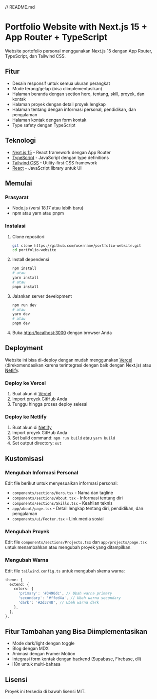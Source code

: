 // README.md

# Portfolio Website with Next.js 15 + App Router + TypeScript

Website portofolio personal menggunakan Next.js 15 dengan App Router, TypeScript, dan Tailwind CSS.

## Fitur

- Desain responsif untuk semua ukuran perangkat
- Mode terang/gelap (bisa diimplementasikan)
- Halaman beranda dengan section hero, tentang, skill, proyek, dan kontak
- Halaman proyek dengan detail proyek lengkap
- Halaman tentang dengan informasi personal, pendidikan, dan pengalaman
- Halaman kontak dengan form kontak
- Type safety dengan TypeScript

## Teknologi

- [Next.js 15](https://nextjs.org/) - React framework dengan App Router
- [TypeScript](https://www.typescriptlang.org/) - JavaScript dengan type definitions
- [Tailwind CSS](https://tailwindcss.com/) - Utility-first CSS framework
- [React](https://reactjs.org/) - JavaScript library untuk UI

## Memulai

### Prasyarat

- Node.js (versi 18.17 atau lebih baru)
- npm atau yarn atau pnpm

### Instalasi

1. Clone repositori

   ```bash
   git clone https://github.com/username/portfolio-website.git
   cd portfolio-website
   ```

2. Install dependensi

   ```bash
   npm install
   # atau
   yarn install
   # atau
   pnpm install
   ```

3. Jalankan server development

   ```bash
   npm run dev
   # atau
   yarn dev
   # atau
   pnpm dev
   ```

4. Buka [http://localhost:3000](http://localhost:3000) dengan browser Anda

## Deployment

Website ini bisa di-deploy dengan mudah menggunakan [Vercel](https://vercel.com/) (direkomendasikan karena terintegrasi dengan baik dengan Next.js) atau [Netlify](https://www.netlify.com/).

### Deploy ke Vercel

1. Buat akun di [Vercel](https://vercel.com/)
2. Import proyek GitHub Anda
3. Tunggu hingga proses deploy selesai

### Deploy ke Netlify

1. Buat akun di [Netlify](https://www.netlify.com/)
2. Import proyek GitHub Anda
3. Set build command: `npm run build` atau `yarn build`
4. Set output directory: `out`

## Kustomisasi

### Mengubah Informasi Personal

Edit file berikut untuk menyesuaikan informasi personal:

- `components/sections/Hero.tsx` - Nama dan tagline
- `components/sections/About.tsx` - Informasi tentang diri
- `components/sections/Skills.tsx` - Keahlian teknis
- `app/about/page.tsx` - Detail lengkap tentang diri, pendidikan, dan pengalaman
- `components/ui/Footer.tsx` - Link media sosial

### Mengubah Proyek

Edit file `components/sections/Projects.tsx` dan `app/projects/page.tsx` untuk menambahkan atau mengubah proyek yang ditampilkan.

### Mengubah Warna

Edit file `tailwind.config.ts` untuk mengubah skema warna:

```typescript
theme: {
  extend: {
    colors: {
      'primary': '#3490dc', // Ubah warna primary
      'secondary': '#ffed4a', // Ubah warna secondary
      'dark': '#2d3748', // Ubah warna dark
    },
  },
},
```

## Fitur Tambahan yang Bisa Diimplementasikan

- Mode dark/light dengan toggle
- Blog dengan MDX
- Animasi dengan Framer Motion
- Integrasi form kontak dengan backend (Supabase, Firebase, dll)
- i18n untuk multi-bahasa

## Lisensi

Proyek ini tersedia di bawah lisensi MIT.
